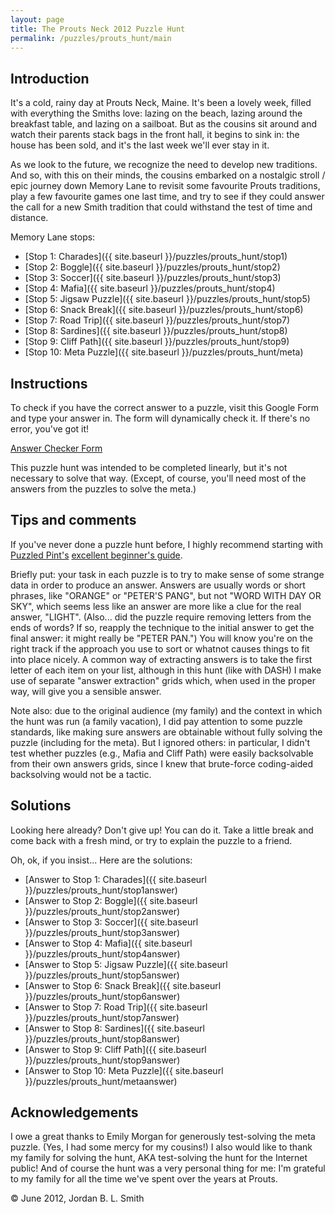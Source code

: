 ```yaml
---
layout: page
title: The Prouts Neck 2012 Puzzle Hunt
permalink: /puzzles/prouts_hunt/main
---
```


## Introduction
It's a cold, rainy day at Prouts Neck, Maine. It's been a lovely week, filled with everything the Smiths love: lazing on the beach, lazing around the breakfast table, and lazing on a sailboat. But as the cousins sit around and watch their parents stack bags in the front hall, it begins to sink in: the house has been sold, and it's the last week we'll ever stay in it.

As we look to the future, we recognize the need to develop new traditions. And so, with this on their minds, the cousins embarked on a nostalgic stroll / epic journey down Memory Lane to revisit some favourite Prouts traditions, play a few favourite games one last time, and try to see if they could answer the call for a new Smith tradition that could withstand the test of time and distance.

Memory Lane stops:

- [Stop 1: Charades]({{ site.baseurl }}/puzzles/prouts_hunt/stop1)
- [Stop 2: Boggle]({{ site.baseurl }}/puzzles/prouts_hunt/stop2)
- [Stop 3: Soccer]({{ site.baseurl }}/puzzles/prouts_hunt/stop3)
- [Stop 4: Mafia]({{ site.baseurl }}/puzzles/prouts_hunt/stop4)
- [Stop 5: Jigsaw Puzzle]({{ site.baseurl }}/puzzles/prouts_hunt/stop5)
- [Stop 6: Snack Break]({{ site.baseurl }}/puzzles/prouts_hunt/stop6)
- [Stop 7: Road Trip]({{ site.baseurl }}/puzzles/prouts_hunt/stop7)
- [Stop 8: Sardines]({{ site.baseurl }}/puzzles/prouts_hunt/stop8)
- [Stop 9: Cliff Path]({{ site.baseurl }}/puzzles/prouts_hunt/stop9)
- [Stop 10: Meta Puzzle]({{ site.baseurl }}/puzzles/prouts_hunt/meta)

## Instructions

To check if you have the correct answer to a puzzle, visit this Google Form and type your answer in. The form will dynamically check it. If there's no error, you've got it!

[Answer Checker Form](https://docs.google.com/forms/d/e/1FAIpQLSecHx6pdzKR77OgB8MeNzYtgXhWF27OeaEr9RL0Ta9Ehp9tMw/viewform)

This puzzle hunt was intended to be completed linearly, but it's not necessary to solve that way. (Except, of course, you'll need most of the answers from the puzzles to solve the meta.)

## Tips and comments

If you've never done a puzzle hunt before, I highly recommend starting with [Puzzled Pint's](http://www.puzzledpint.com/) [excellent beginner's guide](http://www.puzzledpint.com/resources/).

Briefly put: your task in each puzzle is to try to make sense of some strange data in order to produce an answer. Answers are usually words or short phrases, like "ORANGE" or "PETER'S PANG", but not "WORD WITH DAY OR SKY", which seems less like an answer are more like a clue for the real answer, "LIGHT". (Also... did the puzzle require removing letters from the ends of words? If so, reapply the technique to the initial answer to get the final answer: it might really be "PETER PAN.") You will know you're on the right track if the approach you use to sort or whatnot causes things to fit into place nicely. A common way of extracting answers is to take the first letter of each item on your list, although in this hunt (like with DASH) I make use of separate "answer extraction" grids which, when used in the proper way, will give you a sensible answer.

Note also: due to the original audience (my family) and the context in which the hunt was run (a family vacation), I did pay attention to some puzzle standards, like making sure answers are obtainable without fully solving the puzzle (including for the meta). But I ignored others: in particular, I didn't test whether puzzles (e.g., Mafia and Cliff Path) were easily backsolvable from their own answers grids, since I knew that brute-force coding-aided backsolving would not be a tactic.

## Solutions

Looking here already? Don't give up! You can do it. Take a little break and come back with a fresh mind, or try to explain the puzzle to a friend.

Oh, ok, if you insist... Here are the solutions:

- [Answer to Stop 1: Charades]({{ site.baseurl  }}/puzzles/prouts_hunt/stop1answer)
- [Answer to Stop 2: Boggle]({{ site.baseurl  }}/puzzles/prouts_hunt/stop2answer)
- [Answer to Stop 3: Soccer]({{ site.baseurl  }}/puzzles/prouts_hunt/stop3answer)
- [Answer to Stop 4: Mafia]({{ site.baseurl  }}/puzzles/prouts_hunt/stop4answer)
- [Answer to Stop 5: Jigsaw Puzzle]({{ site.baseurl  }}/puzzles/prouts_hunt/stop5answer)
- [Answer to Stop 6: Snack Break]({{ site.baseurl  }}/puzzles/prouts_hunt/stop6answer)
- [Answer to Stop 7: Road Trip]({{ site.baseurl  }}/puzzles/prouts_hunt/stop7answer)
- [Answer to Stop 8: Sardines]({{ site.baseurl  }}/puzzles/prouts_hunt/stop8answer)
- [Answer to Stop 9: Cliff Path]({{ site.baseurl  }}/puzzles/prouts_hunt/stop9answer)
- [Answer to Stop 10: Meta Puzzle]({{ site.baseurl  }}/puzzles/prouts_hunt/metaanswer)

## Acknowledgements

I owe a great thanks to Emily Morgan for generously test-solving the meta puzzle. (Yes, I had some mercy for my cousins!) I also would like to thank my family for solving the hunt, AKA test-solving the hunt for the Internet public! And of course the hunt was a very personal thing for me: I'm grateful to my family for all the time we've spent over the years at Prouts.

© June 2012, Jordan B. L. Smith